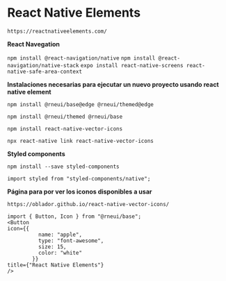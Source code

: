# React Native Elements

`https://reactnativeelements.com/`

**React Navegation**

`npm install @react-navigation/native`
`npm install @react-navigation/native-stack`
`expo install react-native-screens react-native-safe-area-context`

**Instalaciones necesarias para ejecutar un nuevo proyecto usando react native element**

`npm install @rneui/base@edge @rneui/themed@edge`

`npm install @rneui/themed @rneui/base`

`npm install react-native-vector-icons`

`npx react-native link react-native-vector-icons`

**Styled components**

`npm install --save styled-components`

`import styled from "styled-components/native";`

**Página para por ver los iconos disponibles a usar**

`https://oblador.github.io/react-native-vector-icons/`

```
import { Button, Icon } from "@rneui/base";
<Button
icon={{
          name: "apple",
          type: "font-awesome",
          size: 15,
          color: "white"
        }}
title={"React Native Elements"}
/>
```

